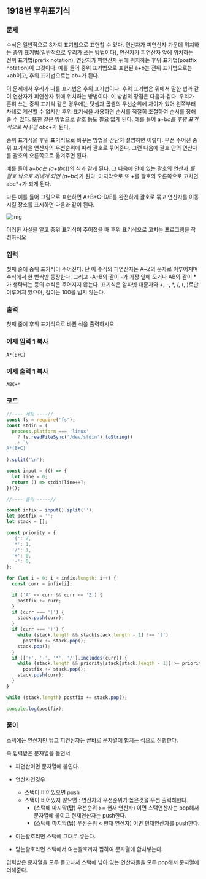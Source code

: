 ## 1918번 후위표기식

### 문제

수식은 일반적으로 3가지 표기법으로 표현할 수 있다. 연산자가 피연산자 가운데 위치하는 중위 표기법(일반적으로 우리가 쓰는 방법이다), 연산자가 피연산자 앞에 위치하는 전위 표기법(prefix notation), 연산자가 피연산자 뒤에 위치하는 후위 표기법(postfix notation)이 그것이다. 예를 들어 중위 표기법으로 표현된 a+b는 전위 표기법으로는 +ab이고, 후위 표기법으로는 ab+가 된다.

이 문제에서 우리가 다룰 표기법은 후위 표기법이다. 후위 표기법은 위에서 말한 법과 같이 연산자가 피연산자 뒤에 위치하는 방법이다. 이 방법의 장점은 다음과 같다. 우리가 흔히 쓰는 중위 표기식 같은 경우에는 덧셈과 곱셈의 우선순위에 차이가 있어 왼쪽부터 차례로 계산할 수 없지만 후위 표기식을 사용하면 순서를 적절히 조절하여 순서를 정해줄 수 있다. 또한 같은 방법으로 괄호 등도 필요 없게 된다. 예를 들어 a+b*c를 후위 표기식으로 바꾸면 abc*+가 된다.

중위 표기식을 후위 표기식으로 바꾸는 방법을 간단히 설명하면 이렇다. 우선 주어진 중위 표기식을 연산자의 우선순위에 따라 괄호로 묶어준다. 그런 다음에 괄호 안의 연산자를 괄호의 오른쪽으로 옮겨주면 된다.

예를 들어 a+b*c는 (a+(b*c))의 식과 같게 된다. 그 다음에 안에 있는 괄호의 연산자 *를 괄호 밖으로 꺼내게 되면 (a+bc*)가 된다. 마지막으로 또 +를 괄호의 오른쪽으로 고치면 abc*+가 되게 된다.

다른 예를 들어 그림으로 표현하면 A+B*C-D/E를 완전하게 괄호로 묶고 연산자를 이동시킬 장소를 표시하면 다음과 같이 된다.

![img](https://www.acmicpc.net/JudgeOnline/upload/201007/4.png)

이러한 사실을 알고 중위 표기식이 주어졌을 때 후위 표기식으로 고치는 프로그램을 작성하시오

### 입력

첫째 줄에 중위 표기식이 주어진다. 단 이 수식의 피연산자는 A~Z의 문자로 이루어지며 수식에서 한 번씩만 등장한다. 그리고 -A+B와 같이 -가 가장 앞에 오거나 AB와 같이 *가 생략되는 등의 수식은 주어지지 않는다. 표기식은 알파벳 대문자와 +, -, *, /, (, )로만 이루어져 있으며, 길이는 100을 넘지 않는다. 

### 출력

첫째 줄에 후위 표기식으로 바뀐 식을 출력하시오

### 예제 입력 1 복사

```
A*(B+C)
```

### 예제 출력 1 복사

```
ABC+*
```



### 코드

```js
//---- 세팅 ----//
const fs = require('fs');
const stdin = (
  process.platform === 'linux'
    ? fs.readFileSync('/dev/stdin').toString()
    : `\
A*(B+C)
`
).split('\n');

const input = (() => {
  let line = 0;
  return () => stdin[line++];
})();

//---- 풀이 -----//

const infix = input().split('');
let postfix = '';
let stack = [];

const priority = {
  '{': 2,
  '*': 1,
  '/': 1,
  '+': 0,
  '-': 0,
};

for (let i = 0; i < infix.length; i++) {
  const curr = infix[i];

  if ('A' <= curr && curr <= 'Z') {
    postfix += curr;
  }
  if (curr === '(') {
    stack.push(curr);
  }
  if (curr === ')') {
    while (stack.length && stack[stack.length - 1] !== '(')
      postfix += stack.pop();
    stack.pop();
  }
  if (['+', '-', '*', '/'].includes(curr)) {
    while (stack.length && priority[stack[stack.length - 1]] >= priority[curr])
      postfix += stack.pop();
    stack.push(curr);
  }
}

while (stack.length) postfix += stack.pop();

console.log(postfix);

```



### 풀이

스택에는 연산자만 담고 피연산자는 곧바로 문자열에 합치는 식으로 진행한다.

즉 입력받은 문자열을 돌면서

- 피연산이면 문자열에 붙인다.

- 연산자인경우 
  - 스택이 비어있으면 push
  - 스택이 비어있지 않으면 : 연산자의 우선순위가 높은것을 우선 출력해한다.
    - (스택에 마지막(탑) 우선순위 >= 현재 연산자) 이면 스택연산자는 pop해서 문자열에 붙이고 현재연산자는 push한다.
    - (스택에 마지막(탑) 우선순위 < 현재 연산자) 이면 현재연산자를 push한다.

- 여는괄호리면 스택에 그대로 넣는다.
- 닫는괄호라면 스택에서 여는괄호까지 팝하여 문자열에 합처넣는다.

입력받은 문자열을 모두 돌고나서 스택에 남아 있는 연산자들을 모두 pop해서 문자열에 더해준다.

